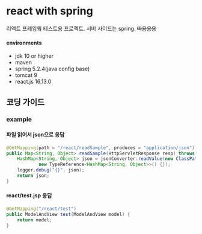 # react with spring

리액트 프레임웤 테스트용 프로젝트. 서버 사이드는 spring. ~~띠용용용~~

#### environments

- jdk 10 or higher
- maven
- spring 5.2.4(java config base)
- tomcat 9
- react.js 16.13.0

## 코딩 가이드

### example

#### 파일 읽어서 json으로 응답

```java
@GetMapping(path = "/react/readSample", produces = "application/json")
public Map<String, Object> readSample(HttpServletResponse resp) throws IOException {
	HashMap<String, Object> json = jsonConverter.readValue(new ClassPathResource("data/sample.json").getFile(), 
			new TypeReference<HashMap<String, Object>>() {});
	logger.debug("{}", json);
	return json;
}
```

#### react/test.jsp 응답

```java
@GetMapping("/react/test")
public ModelAndView test(ModelAndView model) {
	return model;
}
```